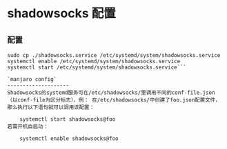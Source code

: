 shadowsocks 配置
===============
`配置`
------
```pip install shadowsocks, salsa20 -i https://pypi.douban.com/simple
sudo cp ./shadowsocks.service /etc/systemd/system/shadowsocks.service
systemctl enable /etc/systemd/system/shadowsocks.service
systemctl start /etc/systemd/system/shadowsocks.service```

`manjaro config`
--------------------
Shadowsocks的systemd服务可在/etc/shadowsocks/里调用不同的conf-file.json（以conf-file为区分标志），例： 在/etc/shadowsocks/中创建了foo.json配置文件，那么执行以下语句就可以调用该配置：

    systemctl start shadowsocks@foo
若需开机自启动：

    systemctl enable shadowsocks@foo
